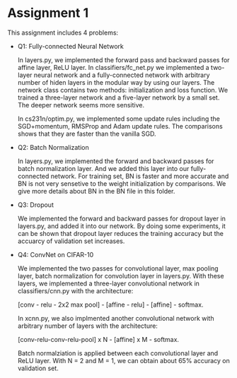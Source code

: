 # Assignment 1

This assignment includes 4 problems:

- Q1: Fully-connected Neural Network 

  In layers.py, we implemented the forward pass and backward passes for affine layer, ReLU layer. In classifiers/fc_net.py we
  implemented a two-layer neural network and a fully-connected network with arbitrary number of hiden layers in the modular way 
  by using our layers. The network class contains two methods: initialization and loss function.
  We trained a three-layer network and a five-layer network by a small set. The deeper network seems more 
  sensitive. 
  
  In cs231n/optim.py, we implemented some update rules including the SGD+momentum, RMSProp and Adam update rules. The comparisons 
  shows that they are faster than the vanilla SGD. 
  

- Q2: Batch Normalization

  In layers.py, we implemented the forward and backward passes for batch normalization layer. And we added this layer into our 
  fully-connected network. For training set, BN is faster and more accurate and BN is not very sensetive to the weight 
  initialization by comparisons. We give more details about BN in the BN file in this folder.

- Q3: Dropout 

  We implemented the forward and backward passes for dropout layer in layers.py, and added it into our network. By doing some 
  experiments, it can be shown that dropout layer reduces the training accuracy but the accuarcy of validation set increases.

- Q4: ConvNet on CIFAR-10 

  We implemented the two passes for convolutional layer, max pooling layer, batch normalization for convolution layer in layers.py. 
  With these layers, we implemented a three-layer convolutional network in classifiers/cnn.py with the architecture:
  
  [conv - relu - 2x2 max pool] - [affine - relu] - [affine] - softmax.
  
  In xcnn.py, we also implmented another convolutional network with arbitrary number of layers with the architecture:
  
  [conv-relu-conv-relu-pool] x N - [affine] x M - softmax.

  Batch normalziation is applied between each convolutional layer and ReLU layer.
  With N = 2 and M = 1, we can obtain about 65% accuracy on validation set.
